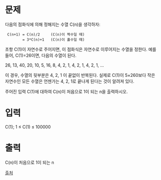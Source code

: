 # 문제
다음의 점화식에 의해 정해지는 수열 C(n)을 생각하자:

     C(n+1) = C(n)/2     (C(n)이 짝수일 때)
            = 3*C(n)+1   (C(n)이 홀수일 때)
초항 C(1)이 자연수로 주어지면, 이 점화식은 자연수로 이루어지는 수열을 정한다.  예를 들어, C(1)=26이면, 다음의 수열이 된다.

26, 13, 40, 20, 10, 5, 16, 8, 4, 2, 1, 4, 2, 1, 4, 2, 1, ...

이 경우, 수열의 뒷부분은 4, 2, 1 이 끝없이 반복된다. 실제로 C(1)이 5×260보다 작은 자연수인 모든 수열은 언젠가는 4, 2, 1로 끝나게 된다는 것이 알려져 있다.

주어진 입력 C(1)에 대하여 C(n)이 처음으로 1이 되는 n을 출력하시오.

# 입력
C(1); 1 ≤ C(1) ≤ 100000

# 출력
C(n)이 처음으로 1이 되는 n

[출처](https://www.acmicpc.net/problem/14920)

